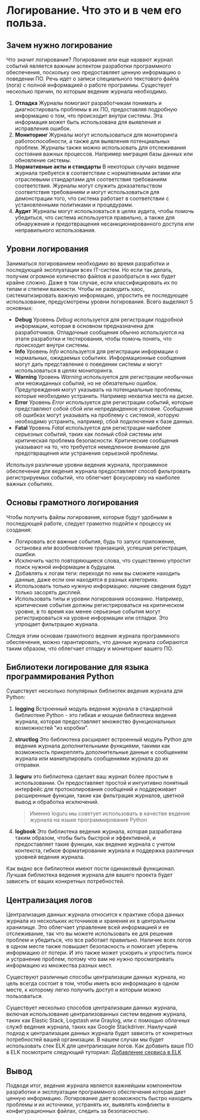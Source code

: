 # Логирование. Что это и в чем его польза.

## Зачем нужно логирование

Что значит логирование? Логирование или еще назвают журнал событий является важным аспектом разработки программного обеспечения, поскольку оно предоставляет ценную информацию о поведении ПО. Речь идет о записи специального текстового файла (лога) с полной информацией о работе программы. Существует несколько причин, по которым ведение журнала необходимо.

1. **Отладка**
   Журналы помогают разработчикам понимать и диагностировать проблемы в их ПО, предоставляя подробную информацию о том, что происходит внутри системы. Эта информация может быть использована для выявления и исправления ошибок.
2. **Мониторинг**
   Журналы могут использоваться для мониторинга работоспособности, а также для выявления потенциальных проблем. Журналы также можно использовать для отслеживания состояния важных процессов. Например миграция базы данных или обновление системы.
3. **Нормативные акты и стандарты** 
   В некоторых случаях ведение журнала требуется в соответствии с нормативными актами или отраслевыми стандартами для соответствия требованиям соответствия. Журналы могут служить доказательством соответствия требованиям и могут использоваться для демонстрации того, что система работает в соответствии с установленными политиками и процедурами.
4. **Аудит**
   Журналы могут использоваться в целях аудита, чтобы помочь убедиться, что система используется правильно, а также для обнаружения и предотвращения несанкционированного доступа или неправильного использования.

## Уровни логирования

Заниматься логированием необходимо во время разработки и последующей эксплуатации всех IT-систем. Но если так делать, получим огромное количество файлов и разобраться в них будет крайне сложно. Даже в том случае, если классифицировать их по типам и степени важности. Чтобы не разводить хаос, систематизировать важную информацию, упростить ее последующее использование, предусмотрены уровни логирования. Всего выделяют 5 основных:

- **Debug**
  Уровень *Debug* используется для регистрации подробной информации, которая в основном предназначена для разработчиков. Отладочные сообщения обычно используются на этапе разработки и тестирования, чтобы помочь понять, что происходит внутри системы.
- **Info**
  Уровень *Info* используется для регистрации информации о нормальных, ожидаемых событиях. Информационные сообщения могут дать представление о поведении системы и могут использоваться в целях мониторинга.
- **Warning**
  Уровень *Warning* используется для регистрации необычных или неожиданных событий, но не обязательно ошибок. Предупреждения могут указывать на потенциальные проблемы, которые необходимо устранить. Например нехватка места на диске.
- **Error**
  Уровень *Error* используется для регистрации событий, которые представляют собой сбой или непредвиденное условие. Сообщения об ошибках могут указывать на проблему с системой, которую необходимо устранить, например, сбой подключения к базе данных.
- **Fatal**
  Уровень *Fatal* используется для регистрации наиболее серьезных событий, таких как полный сбой системы или критическая проблема безопасности. Критические сообщения указывают на то, что требуется немедленное внимание для предотвращения или устранения серьезной проблемы.

Используя различные уровни ведения журнала, программное обеспечение для ведения журнала предоставляет способ фильтровать регистрируемых событий, что облегчает фокусировку на наиболее важных событиях. 

## Основы грамотного логирования

Чтобы получить файлы логирования, которые будут удобными в последующей работе, следует грамотно подойти к процессу их создания:

- Логировать все важные события, будь то запуск приложение, остановка или возобновление транзакций, успешная регистрация, ошибки.
- Исключить часто повторяющиеся слова, что существенно упростит поиск нужной информации в будущем.
- Добавлять к логам теги: переходя по ним вы сможете находить данные, даже если они находятся в разных категориях.
- Использовать только нужную информацию: лишние сведения будут только засорять дисплей.
- Использовать типы и уровни логирования осознанно. Например, критические события должны регистрироваться на критическом уровне, в то время как менее серьезные события могут регистрироваться на уровне информации или отладки. Это упрощает фильтрацию журнала.

Следуя этим основам грамотного ведения журнала программного обеспечения, можно гарантировать, что данные журнала собираются таким образом, что облегчает отладку и мониторинг вашего ПО.

## Библиотеки логирование для языка программирования Python

Существует несколько популярных библиотек ведения журнала для Python:

1. **logging**
   Встроенный модуль ведения журнала в стандартной библиотеке Python - это гибкая и мощная библиотека ведения журнала, которая предоставляет множество функциональных возможностей "из коробки".

2. **structlog**
   Это библиотека расширяет встроенный модуль Python для ведения журнала дополнительными функциями, такими как возможность прикреплять дополнительные данные к сообщениям журнала или манипулировать сообщениями журнала до их отправки.

3. **loguru**
   это библиотека сделает ваш журнал более простым в использовании. Он предоставляет простой и интуитивно понятный интерфейс для протоколирования сообщений и поддерживает расширенные функции, такие как фильтрация журналов, цветной вывод и обработка исключений. 

   > Именно loguru мы советует использовать в качестве ведение журнала на языке программирование Python

4. **logbook**
   Это библиотека ведения журнала, которая разработана таким образом, чтобы быть быстрой и эффективной, и предоставляет такие функции, как ведение журнала с учетом контекста, гибкое форматирование журнала и поддержка различных уровней ведения журнала.

Как видно все библиотеки имеют пости одинаковый функционал. Лучшая библиотека ведения журнала для вашего проекта будет зависеть от ваших конкретных потребностей. 

## Централизация логов

Централизация данных журнала относится к практике сбора данных журнала из нескольких источников и хранения их в центральном хранилище. Это облегчает управление всей информацией и ее отслеживание, так что вы можете использовать ее для решения проблем и убедиться, что все работает правильно. Наличие всех логов в одном месте также повышает безопасность и помогает уберечь информацию от потери. И это также может ускорить и упростить поиск и устранение проблем, потому что вам не нужно просматривать информацию из множества разных мест.

Существуют различные способы централизации данных журнала, но цель всегда состоит в том, чтобы иметь всю информацию в одном месте, к которому легко получить доступ и которым можно пользоваться.

Существует несколько способов централизации данных журнала, включая использование централизованных систем ведения журнала, таких как Elastic Stack, Logstash или Graylog, или с помощью облачных служб ведения журнала, таких как Google Stackdriver. Наилучший подход к централизации данных журнала будет зависеть от конкретных потребностей вашей организации. В нашем случаи мы будет использовать стек ELK для централизации логов. Как добавить ваше ПО в ELK посмотрите следующий туториал: [Добавление сервиса в ELK](./Adding-a-service-to-ELK.md)

## Вывод

Подводя итог, ведения журнала является важнейшим компонентом разработки и эксплуатации программного обеспечения которая дает ценную информацию. Логирование дает возможность быстро находить проблемы и их источники, устранять их, выявлять конфликты в конфигурационных файлах, следить за безопасностью.